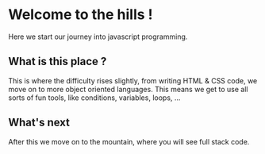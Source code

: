 # Welcome to the hills !

Here we start our journey into javascript programming.


## What is this place ?

This is where the difficulty rises slightly, from writing HTML & CSS code, we move on to more object oriented languages.
This means we get to use all sorts of fun tools, like conditions, variables, loops, ...


## What's next

After this we move on to the mountain, where you will see full stack code.
